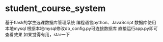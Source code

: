 # student_course_system
基于flask的学生选课数据库管理系统
编程语言python、JavaScript
数据库使用本地mysql
根据本地mysql修改db_config.py可连接数据库
直接运行app.py即可查看效果
如果觉得有用，star一下
